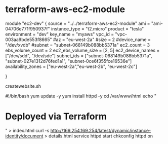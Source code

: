 # terraform-aws-ec2-module

module "ec2-dev" {
    source = "../../terraform-aws-ec2-module"
    ami = "ami-04706e771f950937f"
    instance_type = "t2.micro"
    product = "tesla"
    environment = "dev"
    key_name = "myaws"
    vpc_id = "vpc-003aa9bde553f8665"
    #az = "eu-west-2a"
    #size = 2
    #device_name = "/dev/xvdb"
    #subnet = "subnet-068149b088bb5371a"
    ec2_count = 3
    ebs_volume_count        = 2
    ec2_ebs_volume_size     = [2, 5]
    ec2_device_names        = ["/dev/sdd", "/dev/sde"]
    subnet_ids              = ["subnet-068149b088bb5371a", "subnet-027e1312d76fed1a1", "subnet-0ce6f355fce16536e"]
    availability_zones      = ["eu-west-2a","eu-west-2b", "eu-west-2c"]

}

createwebsite.sh

#!/bin/bash
yum update -y
yum install httpd -y
cd /var/www/html
echo "<h1>Deployed via Terraform</h1>" > index.html
curl -s http://169.254.169.254/latest/dynamic/instance-identity/document > details.html
service httpd start
chkconfig httpd on
